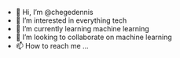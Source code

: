 - 👋 Hi, I’m @chegedennis
- 👀 I’m interested in everything tech
- 🌱 I’m currently learning machine learning
- 💞️ I’m looking to collaborate on machine learning
- 📫 How to reach me ...

<!---
chegedennis/chegedennis is a ✨ special ✨ repository because its `README.md` (this file) appears on your GitHub profile.
You can click the Preview link to take a look at your changes.
--->
